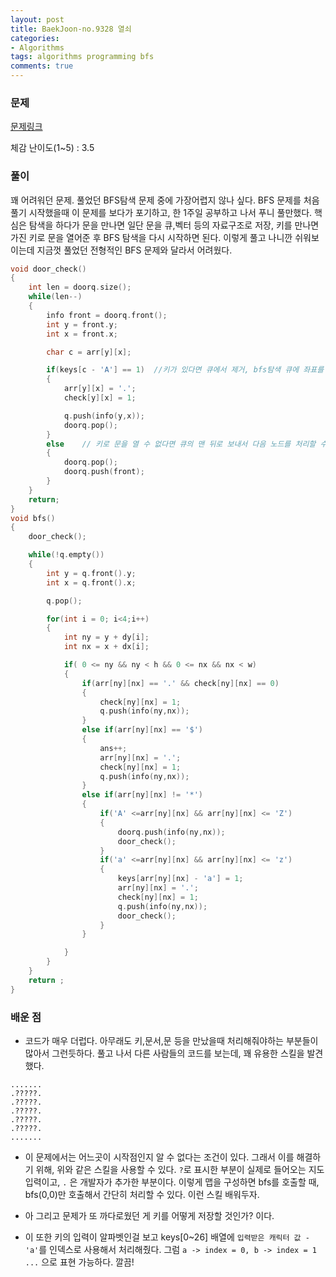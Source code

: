 ```yaml
---
layout: post
title: BaekJoon-no.9328 열쇠
categories:
- Algorithms
tags: algorithms programming bfs
comments: true
---
```


### 문제

[문제링크](https://www.acmicpc.net/problem/9328)

체감 난이도(1~5) : 3.5

### 풀이

꽤 어려워던 문제.  풀었던 BFS탐색 문제 중에 가장어렵지 않나 싶다. BFS 문제를 처음 풀기 시작했을때 이 문제를 보다가 포기하고, 한 1주일 공부하고 나서 푸니 풀만했다. 핵심은 탐색을 하다가 문을 만나면 일단 문을 큐,벡터 등의 자료구조로 저장, 키를 만나면 가진 키로 문을 열어준 후 BFS 탐색을 다시 시작하면 된다.
				   이렇게 풀고 나니깐 쉬워보이는데 지금껏 풀었던 전형적인 BFS 문제와 달라서 어려웠다.
```c++
void door_check()
{
	int len = doorq.size();
	while(len--)
	{
		info front = doorq.front();
		int y = front.y;
		int x = front.x;

		char c = arr[y][x];

		if(keys[c - 'A'] == 1)	//키가 있다면 큐에서 제거, bfs탐색 큐에 좌표를 넣어준다.
		{
			arr[y][x] = '.';
			check[y][x] = 1;

			q.push(info(y,x));
			doorq.pop();
		}
		else	// 키로 문을 열 수 없다면 큐의 맨 뒤로 보내서 다음 노드를 처리할 수 있게 한다.
		{
			doorq.pop();	
			doorq.push(front);
		}
	}
	return;
}
void bfs()
{
	door_check();

	while(!q.empty())
	{	
		int y = q.front().y;
		int x = q.front().x;

		q.pop();

		for(int i = 0; i<4;i++)
		{
			int ny = y + dy[i];
			int nx = x + dx[i];

			if( 0 <= ny && ny < h && 0 <= nx && nx < w)
			{
				if(arr[ny][nx] == '.' && check[ny][nx] == 0)
				{
					check[ny][nx] = 1;
					q.push(info(ny,nx));
				}
				else if(arr[ny][nx] == '$')
				{
					ans++;
					arr[ny][nx] = '.';
					check[ny][nx] = 1;
					q.push(info(ny,nx));
				}
				else if(arr[ny][nx] != '*')
				{
					if('A' <=arr[ny][nx] && arr[ny][nx] <= 'Z')
					{
						doorq.push(info(ny,nx));
						door_check();
					}
					if('a' <=arr[ny][nx] && arr[ny][nx] <= 'z')
					{
						keys[arr[ny][nx] - 'a'] = 1;
						arr[ny][nx] = '.';
						check[ny][nx] = 1;
						q.push(info(ny,nx));
						door_check();
					}
				}

			}
		}
	}
	return ;
}
```


### 배운 점

- 코드가 매우 더럽다. 아무래도 키,문서,문 등을 만났을때 처리해줘야하는 부분들이 많아서 그런듯하다. 풀고 나서 다른 사람들의 코드를 보는데, 꽤 유용한 스킬을 발견했다.

```
.......
.?????.
.?????.
.?????.
.?????.
.?????.
.......
```

- 이 문제에서는 어느곳이 시작점인지 알 수 없다는 조건이 있다. 그래서 이를 해결하기 위해, 위와 같은 스킬을 사용할 수 있다. `?`로 표시한 부분이 실제로 들어오는 지도 입력이고, `.` 은 개발자가 추가한 부분이다. 이렇게 맵을 구성하면 bfs를 호출할 때, bfs(0,0)만 호출해서 간단히 처리할 수 있다. 이런 스킬 배워두자.

- 아 그리고 문제가 또 까다로웠던 게 키를 어떻게 저장할 것인가? 이다.
- 이 또한 키의 입력이 알파벳인걸 보고 keys[0~26] 배열에 `입력받은 캐릭터 값 - 'a'`를 인덱스로 사용해서 처리해줬다. 그럼 `a -> index = 0, b -> index = 1 ...` 으로 표현 가능하다. 깔끔!
